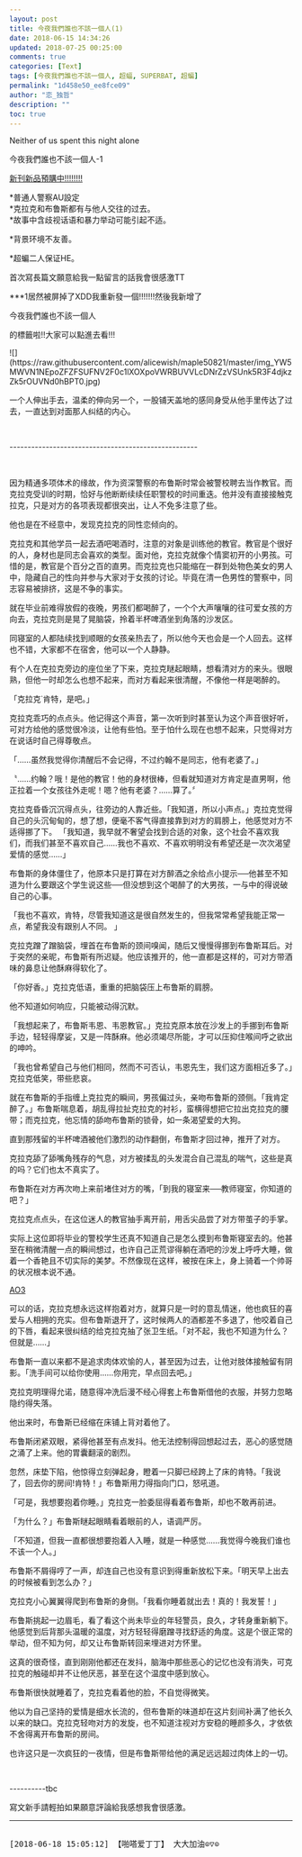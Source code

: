 ```yaml
---
layout: post
title: 今夜我們誰也不該一個人(1)
date: 2018-06-15 14:34:26
updated: 2018-07-25 00:25:00
comments: true
categories: [Text]
tags: [今夜我們誰也不該一個人, 超蝠, SUPERBAT, 超蝙]
permalink: "1d458e50_ee8fce09"
author: "恋_独哲"
description: ""
toc: true
---
```


<p dir="ltr"  >Neither of us spent this night alone</p> 
<p dir="ltr"  >今夜我們誰也不該一個人-1</p> 
<p dir="ltr"  ><a target="_blank" rel="nofollow" href="https://www.weibo.com/2706868565/Gld7V2bnl?type=comment&amp;sudaref=www.weibo.com"  >新刊新品預購中!!!!!!!!</a></p> 
<p dir="ltr"  >*普通人警察AU設定<br />*克拉克和布鲁斯都有与他人交往的过去。&nbsp;<br />*故事中含歧视话语和暴力举动可能引起不适。</p> 
<p dir="ltr"  >*背景环境不友善。</p> 
<p dir="ltr"  >*超蝙二人保证HE。</p> 
<p dir="ltr"  >首次寫長篇文願意給我一點留言的話我會很感激TT<br /></p> 
<p dir="ltr"  >***1居然被屏掉了XDD我重新發一個!!!!!!!然後我新增了</p> 
<p dir="ltr"  >今夜我們誰也不該一個人</p> 
<p dir="ltr"  >的標籤啦!!大家可以點進去看!!!</p> 
<p dir="ltr"  >
![](https://raw.githubusercontent.com/alicewish/maple50821/master/img_YW5MWVN1NEpoZFZFSUFNV2F0c1lXOXpoVWRBUVVLcDNrZzVSUnk5R3F4djkzZk5rOUVNd0hBPT0.jpg)
</p> 
<p dir="ltr"  >一个人伸出手去，温柔的伸向另一个，一股铺天盖地的感同身受从他手里传达了过去，一直达到对面那人纠结的内心。</p> 
<p dir="ltr"  >&nbsp;</p> 
<p dir="ltr"  >----------------------------------------------------</p> 
<p dir="ltr"  >&nbsp;</p> 
<p dir="ltr"  >因为精通多项体术的缘故，作为资深警察的布鲁斯时常会被警校聘去当作教官。而克拉克受训的时期，恰好与他断断续续任职警校的时间重迭。他并没有直接接触克拉克，只是对方的各项表现都很突出，让人不免多注意了些。</p> 
<p dir="ltr"  >他也是在不经意中，发现克拉克的同性恋倾向的。</p> 
<p dir="ltr"  >克拉克和其他学员一起去酒吧喝酒时，注意的对象是训练他的教官。教官是个很好的人，身材也是同志会喜欢的类型。面对他，克拉克就像个情窦初开的小男孩。可惜的是，教官是个百分之百的直男。而克拉克也只能缩在一群到处物色美女的男人中，隐藏自己的性向并参与大家对于女孩的讨论。毕竟在清一色男性的警察中，同志容易被排挤，这是不争的事实。</p> 
<p dir="ltr"  >就在毕业前难得放假的夜晚，男孩们都喝醉了，一个个大声嚷嚷的往可爱女孩的方向去，克拉克则是晃了晃脑袋，拎着半杯啤酒坐到角落的沙发区。</p> 
<p dir="ltr"  >同寝室的人都陆续找到顺眼的女孩亲热去了，所以他今天也会是一个人回去。这样也不错，大家都不在宿舍，他可以一个人静静。</p> 
<p dir="ltr"  >有个人在克拉克旁边的座位坐了下来，克拉克瞇起眼睛，想看清对方的来头。很眼熟，但他一时却怎么也想不起来，而对方看起来很清醒，不像他一样是喝醉的。</p> 
<p dir="ltr"  >「克拉克˙肯特，是吧。」</p> 
<p dir="ltr"  >克拉克乖巧的点点头。他记得这个声音，第一次听到时甚至认为这个声音很好听，可对方给他的感觉很冷淡，让他有些怕。至于怕什么现在也想不起来，只觉得对方在说话时自己得尊敬点。</p> 
<p dir="ltr"  >「……虽然我觉得你清醒后不会记得，不过约翰不是同志，他有老婆了。」</p> 
<p dir="ltr"  >〝……约翰？哦！是他的教官！他的身材很棒，但看就知道对方肯定是直男啊，他正拉着一个女孩往外走呢！嗯？他有老婆？……算了。〞</p> 
<p dir="ltr"  >克拉克昏昏沉沉得点头，往旁边的人靠近些。「我知道，所以小声点。」克拉克觉得自己的头沉甸甸的，想了想，便毫不客气得直接靠到对方的肩膀上，他感觉对方不适得挪了下。&nbsp;「我知道，我早就不奢望会找到合适的对象，这个社会不喜欢我们，而我们甚至不喜欢自己……我也不喜欢、不喜欢明明没有希望还是一次次渴望爱情的感觉……」</p> 
<p dir="ltr"  >布鲁斯的身体僵住了，他原本只是打算在对方醉酒之余给点小提示──他甚至不知道为什么要跟这个学生说这些──但没想到这个喝醉了的大男孩，一与中的得说破自己的心事。</p> 
<p dir="ltr"  >「我也不喜欢，肯特，尽管我知道这是很自然发生的，但我常常希望我能正常一点，希望我没有跟别人不同。&nbsp;」</p> 
<p dir="ltr"  >克拉克蹭了蹭脑袋，埋首在布鲁斯的颈间嗅闻，随后又慢慢得挪到布鲁斯耳后。对于突然的亲昵，布鲁斯有所迟疑。他应该推开的，他一直都是这样的，可对方带酒味的鼻息让他酥麻得软化了。</p> 
<p dir="ltr"  >「你好香。」克拉克低语，重重的把脑袋压上布鲁斯的肩膀。</p> 
<p dir="ltr"  >他不知道如何响应，只能被动得沉默。</p> 
<p dir="ltr"  >「我想起来了，布鲁斯韦恩、韦恩教官。」克拉克原本放在沙发上的手挪到布鲁斯手边，轻轻得摩娑，又是一阵酥麻。他必须竭尽所能，才可以压抑住喉间呼之欲出的呻吟。</p> 
<p dir="ltr"  >「我也曾希望自己与他们相同，然而不可否认，韦恩先生，我们这方面相近多了。」克拉克低笑，带些悲哀。</p> 
<p dir="ltr"  >就在布鲁斯的手指缠上克拉克的瞬间，男孩偏过头，亲吻布鲁斯的颈侧。「我肯定醉了。」布鲁斯喘息着，胡乱得拉扯克拉克的衬衫，蛮横得想把它拉出克拉克的腰带；而克拉克，他忘情的舔吻布鲁斯的锁骨，如一条渴望爱的大狗。</p> 
<p dir="ltr"  >直到那残留的半杯啤酒被他们激烈的动作翻倒，布鲁斯才回过神，推开了对方。</p> 
<p dir="ltr"  >克拉克舔了舔嘴角残存的气息，对方被揉乱的头发混合自己混乱的喘气，这些是真的吗？它们也太不真实了。</p> 
<p dir="ltr"  >布鲁斯在对方再次吻上来前堵住对方的嘴，「到我的寝室来──教师寝室，你知道的吧？」</p> 
<p dir="ltr"  >克拉克点点头，在这位迷人的教官抽手离开前，用舌尖品尝了对方带茧子的手掌。</p> 
<p dir="ltr"  >实际上这位即将毕业的警校学生还真不知道自己是怎么摸到布鲁斯寝室去的。他甚至在稍微清醒一点的瞬间想过，也许自己正荒谬得躺在酒吧的沙发上呼呼大睡，做着一个香艳且不切实际的美梦。不然像现在这样，被按在床上，身上骑着一个帅哥的状况根本说不通。</p> 
<p dir="ltr"  ><a target="_blank" rel="nofollow" href="https://archiveofourown.org/works/14870792/chapters/34432313"  >AO3</a></p> 
<p dir="ltr"  >可以的话，克拉克想永远这样抱着对方，就算只是一时的意乱情迷，他也疯狂的喜爱与人相拥的充实。但布鲁斯退开了，这时候两人的酒都差不多退了，他咬着自己的下唇，看起来很纠结的给克拉克抽了张卫生纸。「对不起，我也不知道为什么？但就是……」</p> 
<p dir="ltr"  >布鲁斯一直以来都不是追求肉体欢愉的人，甚至因为过去，让他对肢体接触留有阴影。「洗手间可以给你使用……你用完，早点回去吧。」</p> 
<p dir="ltr"  >克拉克明理得允诺，随意得冲洗后漫不经心得套上布鲁斯借他的衣服，并努力忽略隐约得失落。</p> 
<p dir="ltr"  >他出来时，布鲁斯已经缩在床铺上背对着他了。</p> 
<p dir="ltr"  >布鲁斯闭紧双眼，紧得他甚至有点发抖。他无法控制得回想起过去，恶心的感觉随之涌了上来。他的胃囊翻滚的剧烈。</p> 
<p dir="ltr"  >忽然，床垫下陷，他惊得立刻弹起身，瞪着一只脚已经跨上了床的肯特。「我说了，回去你的房间!肯特！」布鲁斯用力得指向门口，怒吼道。</p> 
<p dir="ltr"  >「可是，我想要抱着你睡。」克拉克一脸委屈得看着布鲁斯，却也不敢再前进。</p> 
<p dir="ltr"  >「为什么？」布鲁斯瞇起眼睛看着眼前的人，语调严厉。</p> 
<p dir="ltr"  >「不知道，但我一直都很想要抱着人入睡，就是一种感觉......我觉得今晚我们谁也不该一个人。」</p> 
<p dir="ltr"  >布鲁斯不屑得哼了一声，却连自己也没有意识到得重新放松下来。「明天早上出去的时候被看到怎么办？」</p> 
<p dir="ltr"  >克拉克小心翼翼得爬到布鲁斯的身侧。「我看你睡着就出去！真的！我发誓！」</p> 
<p dir="ltr"  >布鲁斯挑起一边眉毛，看了看这个尚未毕业的年轻警员，良久，才转身重新躺下。他感觉到后背那头温暖的温度，对方轻轻得磨蹭寻找舒适的角度。这是个很正常的举动，但不知为何，却又让布鲁斯转回来埋进对方怀里。</p> 
<p dir="ltr"  >这真的很奇怪，直到刚刚他都还在发抖，脑海中那些恶心的记忆也没有消失，可克拉克的触碰却并不让他厌恶，甚至在这个温度中感到放心。</p> 
<p dir="ltr"  >布鲁斯很快就睡着了，克拉克看着他的脸，不自觉得微笑。</p> 
<p dir="ltr"  >他以为自己坚持的爱情是细水长流的，但布鲁斯的味道却在这片刻间补满了他长久以来的缺口。克拉克轻吻对方的发旋，也不知道注视对方安稳的睡颜多久，才依依不舍得离开布鲁斯的房间。</p> 
<p dir="ltr"  >也许这只是一次疯狂的一夜情，但是布鲁斯带给他的满足远远超过肉体上的一切。</p> 
<p dir="ltr"  >&nbsp;</p> 
<p dir="ltr"  >----------tbc</p> 
<p dir="ltr"  >寫文新手請輕拍如果願意評論給我感想我會很感激。<br /></p>

---

<pre>

[2018-06-18 15:05:12] 【啪嗒爱丁丁】 大大加油⊙▽⊙

</pre>